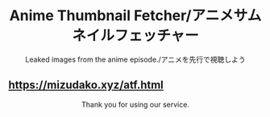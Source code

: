 <h1 align="center">Anime Thumbnail Fetcher/アニメサムネイルフェッチャー</h1>

<p align="center">
  Leaked images from the anime episode./アニメを先行で視聴しよう
</p>

## https://mizudako.xyz/atf.html

<p align="center">
Thank you for using our service.
</p>
